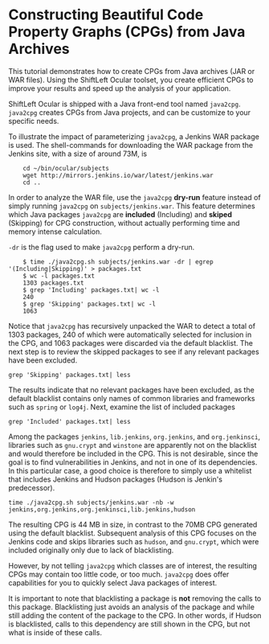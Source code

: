 # Constructing Beautiful Code Property Graphs (CPGs) from Java Archives

This tutorial demonstrates how to create CPGs from 
Java archives (JAR or WAR files). Using the ShiftLeft Ocular
toolset, you create efficient CPGs to improve your results and speed up 
the analysis of your application. 

ShiftLeft Ocular is shipped with a Java front-end tool named `java2cpg`. `java2cpg` creates CPGs from Java projects, 
and can be customize to your specific needs. 

To illustrate the impact of parameterizing `java2cpg`, a Jenkins WAR package is used. The shell-commands 
for downloading the WAR package from the Jenkins site, with a size 
of around 73M, is

```
	cd ~/bin/ocular/subjects
	wget http://mirrors.jenkins.io/war/latest/jenkins.war
	cd ..	
```

In order to analyze the WAR file, use the `java2cpg` **dry-run** feature instead 
of simply running `java2cpg` on `subjects/jenkins.war`. This feature determines
which Java packages `java2cpg` are **included** (Including) and **skiped** (Skipping) 
for CPG construction, without actually performing time and memory intense calculation.

`-dr` is the flag used to make `java2cpg` perform a dry-run. 

```
	$ time ./java2cpg.sh subjects/jenkins.war -dr | egrep '(Including|Skipping)' > packages.txt
	$ wc -l packages.txt
	1303 packages.txt
	$ grep 'Including' packages.txt| wc -l
	240
	$ grep 'Skipping' packages.txt| wc -l
	1063
```

Notice that `java2cpg` has recursively unpacked the WAR to detect a
total of 1303 packages, 240 of which were automatically selected for inclusion
in the CPG, and 1063 packages were discarded via the default
blacklist. The next step is to review the skipped packages to see if any relevant packages have been excluded.

```
grep 'Skipping' packages.txt| less
```

The results indicate that no relevant packages have been excluded, as the default blacklist contains only names of common libraries and frameworks such as `spring` or `log4j`. Next, examine the list of included packages

```
grep 'Included' packages.txt| less
```

Among the packages `jenkins`, `lib.jenkins`, `org.jenkins`, and `org.jenkinsci`, libraries such as `gnu.crypt` and `winstone` are apparently not on the blacklist and would therefore be included in the CPG. This is not desirable, since the goal is to find vulnerabilities in Jenkins, and not in one of its dependencies. In this particular case, a good choice is therefore to simply use a whitelist that includes Jenkins and Hudson packages (Hudson is Jenkin's predecessor).

```
time ./java2cpg.sh subjects/jenkins.war -nb -w jenkins,org.jenkins,org.jenkinsci,lib.jenkins,hudson
```

The resulting CPG is 44 MB in size, in contrast to the 70MB CPG generated using the default blacklist. Subsequent analysis of this CPG focuses on the Jenkins code and skips libraries such as `hudson`, and `gnu.crypt`, which were included originally only due to lack of blacklisting.

However, by not telling `java2cpg` which classes are of interest, the resulting 
CPGs may contain too little code, or too much. `java2cpg` does offer
capabilities for you to quickly select Java packages of
interest. 

It is important to note that blacklisting a package is **not** removing the calls to this package. Blacklisting just avoids an analysis of the package and while still adding the content of the package to the CPG. In other words, if Hudson is blacklisted, calls to this dependency are still shown in the CPG, but not what is inside of these calls. 
